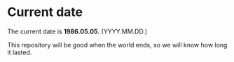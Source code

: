 # Current date

The current date is **1986.05.05.** (YYYY.MM.DD.)

This repository will be good when the world ends, so we will know how long it lasted.